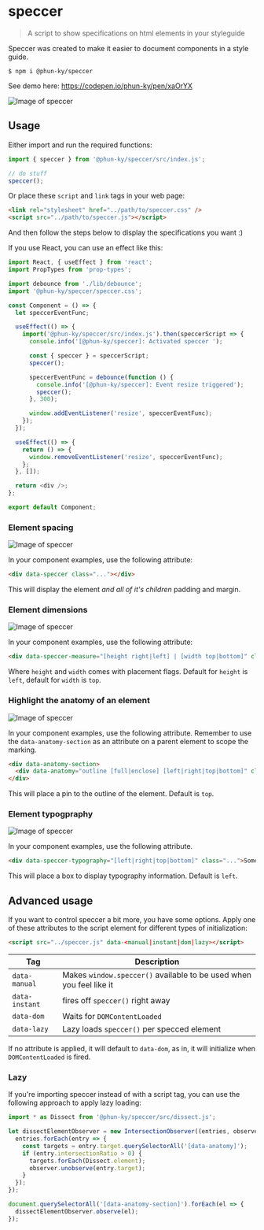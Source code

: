 # speccer

> A script to show specifications on html elements in your styleguide

Speccer was created to make it easier to document components in a style guide.

    $ npm i @phun-ky/speccer

See demo here: https://codepen.io/phun-ky/pen/xaOrYX

![Image of speccer](./speccer.png)

## Usage

Either import and run the required functions:

```javascript
import { speccer } from '@phun-ky/speccer/src/index.js';

// do stuff
speccer();
```

Or place these `script` and `link` tags in your web page:

```html
<link rel="stylesheet" href="../path/to/speccer.css" />
<script src="../path/to/speccer.js"></script>
```

And then follow the steps below to display the specifications you want :)

If you use React, you can use an effect like this:

```javascript
import React, { useEffect } from 'react';
import PropTypes from 'prop-types';

import debounce from './lib/debounce';
import '@phun-ky/speccer/speccer.css';

const Component = () => {
  let speccerEventFunc;

  useEffect(() => {
    import('@phun-ky/speccer/src/index.js').then(speccerScript => {
      console.info('[@phun-ky/speccer]: Activated speccer ');

      const { speccer } = speccerScript;
      speccer();

      speccerEventFunc = debounce(function () {
        console.info('[@phun-ky/speccer]: Event resize triggered');
        speccer();
      }, 300);

      window.addEventListener('resize', speccerEventFunc);
    });
  });

  useEffect(() => {
    return () => {
      window.removeEventListener('resize', speccerEventFunc);
    };
  }, []);

  return <div />;
};

export default Component;
```

### Element spacing

![Image of speccer](./spacing.png)

In your component examples, use the following attribute:

```html
<div data-speccer class="..."></div>
```

This will display the element <em>and all of it's children</em> padding and margin.

### Element dimensions

![Image of speccer](./measure.png)

In your component examples, use the following attribute:

```html
<div data-speccer-measure="[height right|left] | [width top|bottom]" class="..."></div>
```

Where `height` and `width` comes with placement flags. Default for `height` is `left`, default for `width` is `top`.

### Highlight the anatomy of an element

![Image of speccer](./anatomy.png)

In your component examples, use the following attribute. Remember to use the `data-anatomy-section` as an attribute on a parent element to scope the marking.

```html
<div data-anatomy-section>
  <div data-anatomy="outline [full|enclose] [left|right|top|bottom]" class="..."></div>
</div>
```

This will place a pin to the outline of the element. Default is `top`.

### Element typogpraphy

![Image of speccer](./typography.png)

In your component examples, use the following attribute.

```html
<div data-speccer-typography="[left|right|top|bottom]" class="...">Some text</div>
```

This will place a box to display typography information. Default is `left`.

## Advanced usage

If you want to control speccer a bit more, you have some options. Apply one of these attributes to the script element for different types of initialization:

```html
<script src="../speccer.js" data-<manual|instant|dom|lazy></script>
```

| Tag            | Description                                                         |
| -------------- | ------------------------------------------------------------------- |
| `data-manual`  | Makes `window.speccer()` available to be used when you feel like it |
| `data-instant` | fires off `speccer()` right away                                    |
| `data-dom`     | Waits for `DOMContentLoaded`                                        |
| `data-lazy`    | Lazy loads `speccer()` per specced element                          |

If no attribute is applied, it will default to `data-dom`, as in, it will initialize when `DOMContentLoaded` is fired.

### Lazy

If you're importing speccer instead of with a script tag, you can use the following approach to apply lazy loading:

```javascript
import * as Dissect from '@phun-ky/speccer/src/dissect.js';

let dissectElementObserver = new IntersectionObserver((entries, observer) => {
  entries.forEach(entry => {
    const targets = entry.target.querySelectorAll('[data-anatomy]');
    if (entry.intersectionRatio > 0) {
      targets.forEach(Dissect.element);
      observer.unobserve(entry.target);
    }
  });
});

document.querySelectorAll('[data-anatomy-section]').forEach(el => {
  dissectElementObserver.observe(el);
});
```
